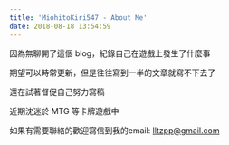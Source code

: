 ```yaml
---
title: 'MiohitoKiri547 - About Me'
date: 2018-08-18 13:54:59
---
```


因為無聊開了這個 blog，紀錄自己在遊戲上發生了什麼事

期望可以時常更新，但是往往寫到一半的文章就寫不下去了

還在試著督促自己努力寫稿

近期沈迷於 MTG 等卡牌遊戲中

如果有需要聯絡的歡迎寫信到我的email: lltzpp@gmail.com
